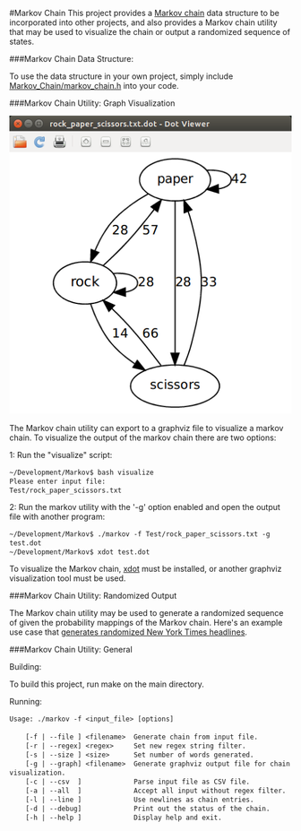 #Markov Chain
This project provides a [Markov chain](https://en.wikipedia.org/wiki/Markov_chain) data structure to be
incorporated into other projects, and also provides a Markov chain utility that may be used to visualize
the chain or output a randomized sequence of states.

###Markov Chain Data Structure:

To use the data structure in your own project, simply include
[Markov_Chain/markov_chain.h](https://github.com/sjsimps/Markov-Chain/blob/master/Markov_Chain/markov_chain.h)
into your code.

###Markov Chain Utility: Graph Visualization

![alt_tag](https://github.com/sjsimps/Markov-Chain/blob/master/Test/rock_paper_scissors.png)

The Markov chain utility can export to a graphviz file to visualize a markov chain. To
visualize the output of the markov chain there are two options:

1: Run the "visualize" script:
```
~/Development/Markov$ bash visualize
Please enter input file:
Test/rock_paper_scissors.txt
```

2: Run the markov utility with the '-g' option enabled and open the output file with another program:
```
~/Development/Markov$ ./markov -f Test/rock_paper_scissors.txt -g test.dot
~/Development/Markov$ xdot test.dot
```

To visualize the Markov chain, [xdot](https://apps.ubuntu.com/cat/applications/natty/xdot/) must be
installed, or another graphviz visualization tool must be used.

###Markov Chain Utility: Randomized Output

The Markov chain utility may be used to generate a randomized sequence of given the probability mappings
of the Markov chain. Here's an example use case that [generates randomized New York Times headlines](https://github.com/sjsimps/NY-Times-Headline-Generator).

###Markov Chain Utility: General

Building:

To build this project, run make on the main directory.

Running:
```
Usage: ./markov -f <input_file> [options]

    [-f | --file ] <filename>  Generate chain from input file.
    [-r | --regex] <regex>     Set new regex string filter.
    [-s | --size ] <size>      Set number of words generated.
    [-g | --graph] <filename>  Generate graphviz output file for chain visualization.
    [-c | --csv  ]             Parse input file as CSV file.
    [-a | --all  ]             Accept all input without regex filter.
    [-l | --line ]             Use newlines as chain entries.
    [-d | --debug]             Print out the status of the chain.
    [-h | --help ]             Display help and exit.
```
